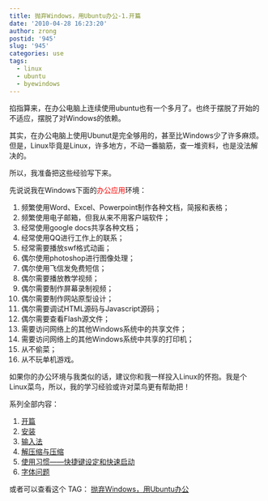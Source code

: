 ```yaml
---
title: 抛弃Windows，用Ubuntu办公-1.开篇
date: '2010-04-28 16:23:20'
author: zrong
postid: '945'
slug: '945'
categories: use
tags:
  - linux
  - ubuntu
  - byewindows
---
```


掐指算来，在办公电脑上连续使用ubuntu也有一个多月了。也终于摆脱了开始的不适应，摆脱了对Windows的依赖。

其实，在办公电脑上使用Ubunut是完全够用的，甚至比Windows少了许多麻烦。但是，Linux毕竟是Linux，许多地方，不动一番脑筋，查一堆资料，也是没法解决的。

所以，我准备把这些经验写下来。<!--more-->

先说说我在Windows下面的<span style="color: #ff0000;">办公应用</span>环境：

1.  频繁使用Word、Excel、Powerpoint制作各种文档，简报和表格；
2.  频繁使用电子邮箱，但我从来不用客户端软件；
3.  经常使用google docs共享各种文档；
4.  经常使用QQ进行工作上的联系；
5.  经常需要播放swf格式动画；
6.  偶尔使用photoshop进行图像处理；
7.  偶尔使用飞信发免费短信；
8.  偶尔需要播放教学视频；
9.  偶尔需要制作屏幕录制视频；
10. 偶尔需要制作网站原型设计；
11. 偶尔需要调试HTML源码与Javascript源码；
12. 偶尔需要查看Flash源文件；
13. 需要访问网络上的其他Windows系统中的共享文件；
14. 需要访问网络上的其他Windows系统中共享的打印机；
15. 从不偷菜；
16. 从不玩单机游戏。

如果你的办公环境与我类似的话，建议你和我一样投入Linux的怀抱。我是个Linux菜鸟，所以，我的学习经验或许对菜鸟更有帮助把！

系列全部内容：

1. [开篇](https://blog.zengrong.net/post/945.html)
1. [安装](https://blog.zengrong.net/post/999.html)
3. [输入法](https://blog.zengrong.net/post/1004.html)
4. [解压缩与压缩](https://blog.zengrong.net/post/1007.html)
5. [使用习惯——快捷键设定和快速启动](https://blog.zengrong.net/post/1009.html)
6. [字体问题](https://blog.zengrong.net/post/1014.html)

或者可以查看这个 TAG： [抛弃Windows，用Ubuntu办公](https://blog.zengrong.net/tag/byewindows/)
